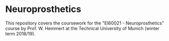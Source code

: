 # Neuroprosthetics
This repository covers the coursework for the "EI60021 - Neuroprosthetics" course by Prof. W. Hemmert at the Technical University of Munich (winter term 2018/19).
